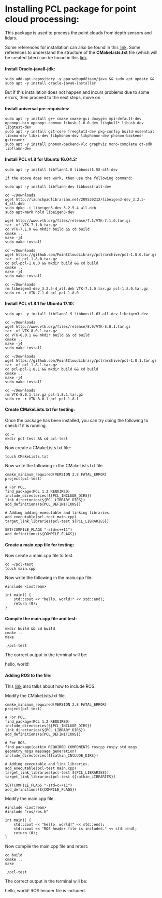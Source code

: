 # Installing PCL package for point cloud processing:

This package is used to process the point clouds from depth sensors and lidars.

Some references for installation can also be found in this [link](https://askubuntu.com/questions/916260/how-to-install-point-cloud-library-v1-8-pcl-1-8-0-on-ubuntu-16-04-2-lts-for).
Some references to understand the structure of the **CMakeLists.txt** file (which will be created later) can be found in this [link](https://answers.ros.org/question/237494/fatal-error-rosrosh-no-such-file-or-directory/).

#### Install Oracle-java8-jdk:
```
sudo add-apt-repository -y ppa:webupd8team/java && sudo apt update && sudo apt -y install oracle-java8-installer
```
But if this installation does not happen and incurs problems due to some errors, then proceed to the next steps, move on.

#### Install universal pre-requisites:
```
sudo apt -y install g++ cmake cmake-gui doxygen mpi-default-dev openmpi-bin openmpi-common libusb-1.0-0-dev libqhull* libusb-dev libgtest-dev
sudo apt -y install git-core freeglut3-dev pkg-config build-essential libxmu-dev libxi-dev libphonon-dev libphonon-dev phonon-backend-gstreamer
sudo apt -y install phonon-backend-vlc graphviz mono-complete qt-sdk libflann-dev
```

#### Install PCL v1.8 for Ubuntu 16.04.2:
```
sudo apt -y install libflann1.8 libboost1.58-all-dev

If the above does not work, then use the following command:

sudo apt -y install libflann-dev libboost-all-dev

cd ~/Downloads
wget http://launchpadlibrarian.net/209530212/libeigen3-dev_3.2.5-4_all.deb
sudo dpkg -i libeigen3-dev_3.2.5-4_all.deb
sudo apt-mark hold libeigen3-dev

wget http://www.vtk.org/files/release/7.1/VTK-7.1.0.tar.gz
tar -xf VTK-7.1.0.tar.gz
cd VTK-7.1.0 && mkdir build && cd build
cmake ..
make -j4
sudo make install

cd ~/Downloads
wget https://github.com/PointCloudLibrary/pcl/archive/pcl-1.8.0.tar.gz
tar -xf pcl-1.8.0.tar.gz
cd pcl-pcl-1.8.0 && mkdir build && cd build
cmake ..
make -j4
sudo make install

cd ~/Downloads
rm libeigen3-dev_3.2.5-4_all.deb VTK-7.1.0.tar.gz pcl-1.8.0.tar.gz
sudo rm -r VTK-7.1.0 pcl-pcl-1.8.0
```

#### Install PCL v1.8.1 for Ubuntu 17.10:
```
sudo apt -y install libflann1.9 libboost1.63-all-dev libeigen3-dev

cd ~/Downloads
wget http://www.vtk.org/files/release/8.0/VTK-8.0.1.tar.gz
tar -xf VTK-8.0.1.tar.gz
cd VTK-8.0.1 && mkdir build && cd build
cmake ..
make -j4
sudo make install

cd ~/Downloads
wget https://github.com/PointCloudLibrary/pcl/archive/pcl-1.8.1.tar.gz
tar -xf pcl-1.8.1.tar.gz
cd pcl-pcl-1.8.1 && mkdir build && cd build
cmake ..
make -j4
sudo make install

cd ~/Downloads
rm VTK-8.0.1.tar.gz pcl-1.8.1.tar.gz
sudo rm -r VTK-8.0.1 pcl-pcl-1.8.1
```

#### Create CMakeLists.txt for testing:
Once the package has been installed, you can try doing the following to check if it is running.

```
cd ~
mkdir pcl-test && cd pcl-test
```

Now create a CMakeLists.txt file:

```
touch CMakeLists.txt
```

Now write the following in the CMakeLists.txt file.

```
cmake_minimum_required(VERSION 2.8 FATAL_ERROR)
project(pcl-test)

# For PCL.
find_package(PCL 1.2 REQUIRED)
include_directories(${PCL_INCLUDE_DIRS})
link_directories(${PCL_LIBRARY_DIRS})
add_definitions(${PCL_DEFINITIONS})

# Adding adding executable and linking libraries.
add_executable(pcl-test main.cpp)
target_link_libraries(pcl-test ${PCL_LIBRARIES})

SET(COMPILE_FLAGS "-std=c++11")
add_definitions(${COMPILE_FLAGS})
```

#### Create a main.cpp file for testing:
Now create a main.cpp file to test.

```
cd ~/pcl-test
touch main.cpp
```

Now write the following in the main.cpp file.

```
#include <iostream>

int main() {
    std::cout << "hello, world!" << std::endl;
    return (0);
}
```

#### Compile the main.cpp file and test:
```
mkdir build && cd build
cmake ..
make

./pcl-test
```

The correct output in the terminal will be:

hello, world!

#### Adding ROS to the file:

This [link](https://answers.ros.org/question/237494/fatal-error-rosrosh-no-such-file-or-directory/) also talks about how to include ROS.

Modify the CMakeLists.txt file.

```
cmake_minimum_required(VERSION 2.8 FATAL_ERROR)
project(pcl-test)

# For PCL.
find_package(PCL 1.2 REQUIRED)
include_directories(${PCL_INCLUDE_DIRS})
link_directories(${PCL_LIBRARY_DIRS})
add_definitions(${PCL_DEFINITIONS})

# For ROS.
find_package(catkin REQUIRED COMPONENTS roscpp rospy std_msgs geometry_msgs message_generation)
include_directories(${catkin_INCLUDE_DIRS})

# Adding executable and link libraries.
add_executable(pcl-test main.cpp)
target_link_libraries(pcl-test ${PCL_LIBRARIES})
target_link_libraries(pcl-test ${catkin_LIBRARIES})

SET(COMPILE_FLAGS "-std=c++11")
add_definitions(${COMPILE_FLAGS})
```

Modify the main.cpp file.

```
#include <iostream>
#include "ros/ros.h"

int main() {
    std::cout << "hello, world!" << std::endl;
    std::cout << "ROS header file is included." << std::endl;
    return (0);
}
```

Now compile the main.cpp file and retest:

```
cd build
cmake ..
make

./pcl-test
```

The correct output in the terminal will be:

hello, world!
ROS header file is included.
